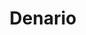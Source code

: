 ---
title: Denario
date: 
draft: false

# descripcion
description : Denario en plata 925 largo regulable.

materials: Plata 925

color: 

dimensions: Largo 17cm regulable a 20,5cm

code: 03-09-0848

type: "Pulseras"

categories: []

price: $7.590,00

price_eftvo: $6.450,00

# Images
# first image will be shown in the product page
images:
  # - image: "images/path_to_image"
  # La ubicacion de las imagenes es imagenes/Pulseras/Pulseras.Plata/03-09-0848-denario
  - image: "./images/pulseras/plata/03-09-0848-denario_a.jpg"
  - image: "./images/pulseras/plata/03-09-0848-denario_b.jpg"
---